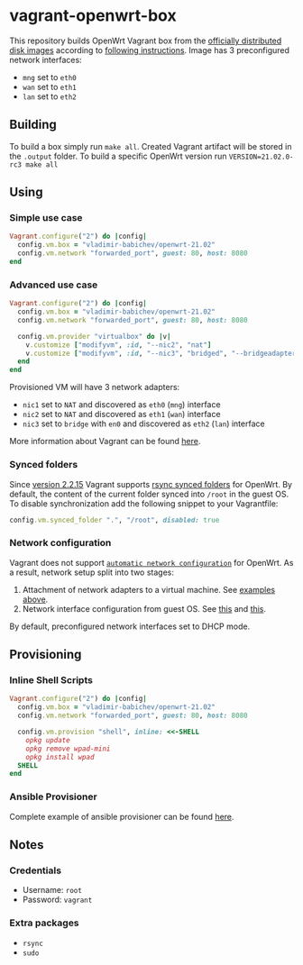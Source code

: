 # vagrant-openwrt-box

This repository builds OpenWrt Vagrant box from the [officially distributed disk images](https://downloads.openwrt.org/) according to [following instructions](https://openwrt.org/docs/guide-user/virtualization/virtualbox-vm).
Image has 3 preconfigured network interfaces:

* `mng` set to `eth0`
* `wan` set to `eth1`
* `lan` set to `eth2`

## Building

To build a box simply run `make all`. Created Vagrant artifact will be stored in the `.output` folder.
To build a specific OpenWrt version run `VERSION=21.02.0-rc3 make all`

## Using

### Simple use case

```ruby
Vagrant.configure("2") do |config|
  config.vm.box = "vladimir-babichev/openwrt-21.02"
  config.vm.network "forwarded_port", guest: 80, host: 8080
end
```

### Advanced use case

```ruby
Vagrant.configure("2") do |config|
  config.vm.box = "vladimir-babichev/openwrt-21.02"
  config.vm.network "forwarded_port", guest: 80, host: 8080

  config.vm.provider "virtualbox" do |v|
    v.customize ["modifyvm", :id, "--nic2", "nat"]
    v.customize ["modifyvm", :id, "--nic3", "bridged", "--bridgeadapter3", "en0"]
  end
end
```

Provisioned VM will have 3 network adapters:
* `nic1` set to `NAT` and discovered as `eth0` (`mng`) interface
* `nic2` set to `NAT` and discovered as `eth1` (`wan`) interface
* `nic3` set to `bridge` with `en0` and discovered as `eth2` (`lan`) interface

More information about Vagrant can be found [here](https://www.vagrantup.com/intro/getting-started).

### Synced folders

Since [version 2.2.15](https://github.com/hashicorp/vagrant/blob/main/CHANGELOG.md#2215-march-30-2021) Vagrant supports [rsync synced folders](https://www.vagrantup.com/docs/synced-folders/rsync) for OpenWrt. By default, the content of the current folder synced into `/root` in the guest OS. To disable synchronization add the following snippet to your Vagrantfile:

```ruby
config.vm.synced_folder ".", "/root", disabled: true
```

### Network configuration

Vagrant does not support [`automatic network configuration`](https://github.com/hashicorp/vagrant/issues/12119) for OpenWrt. As a result, network setup split into two stages:
1. Attachment of network adapters to a virtual machine. See [examples above](#advanced-use-case).
2. Network interface configuration from guest OS. See [this](packer.json#L29) and [this](scripts/network.sh).

By default, preconfigured network interfaces set to DHCP mode.

## Provisioning

### Inline Shell Scripts

```ruby
Vagrant.configure("2") do |config|
  config.vm.box = "vladimir-babichev/openwrt-21.02"
  config.vm.network "forwarded_port", guest: 80, host: 8080

  config.vm.provision "shell", inline: <<-SHELL
    opkg update
    opkg remove wpad-mini
    opkg install wpad
  SHELL
end
```

### Ansible Provisioner

Complete example of ansible provisioner can be found [here](https://github.com/vladimir-babichev/vagrant-openwrt-ansible).

## Notes

### Credentials

* Username: `root`
* Password: `vagrant`

### Extra packages

* `rsync`
* `sudo`
